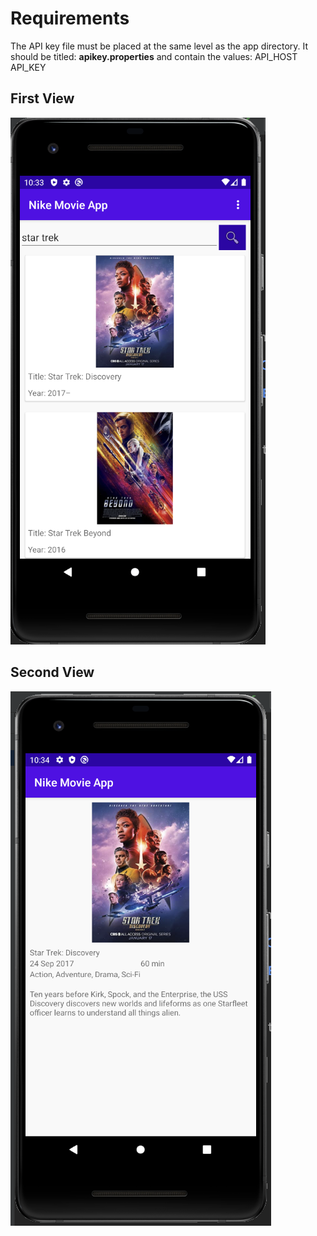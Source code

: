 # Requirements
The API key file must be placed at the same level as the app directory.
It should be titled: <b>apikey.properties</b> and contain the values:
API_HOST<br>
API_KEY

<div>
  <div>
    <h2>First View</h2>
    <img src="/view1.png">
  </div>
  <div>
    <h2>Second View</h2>
    <img src="/view2.png">
  </div>
</div>
